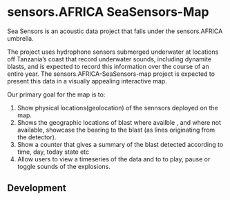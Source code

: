 # sensors.AFRICA SeaSensors-Map

Sea Sensors is an acoustic data project that falls under the sensors.AFRICA umbrella.

The project uses hydrophone sensors submerged underwater at locations off Tanzania’s coast that record underwater sounds,
including dynamite blasts, and is expected to record this information over the course of an entire year.
The sensors.AFRICA-SeaSensors-map project is expected to present this data in a visually appealing interactive map.

Our primary goal for the map is to:

1. Show physical locations(geolocation) of the sennsors deployed on the map.
2. Shows the geographic locations of blast where availble , and where not available, showcase the bearing to the blast (as lines originating from the detector).
3. Show a counter that gives a summary of the blast detected according to time, day, today state etc
4. Allow users to view a timeseries of the data and to to play, pause or toggle sounds of the explosions.

## Development
